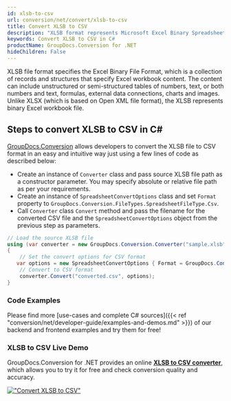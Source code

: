 ```yaml
---
id: xlsb-to-csv
url: conversion/net/convert/xlsb-to-csv
title: Convert XLSB to CSV
description: "XLSB format represents Microsoft Excel Binary Spreadsheet File with .xlsb extension. Learn how to convert XLSB to CSV file programmatically in C# language using GroupDocs.Conversion for .NET library."
keywords: Convert XLSB to CSV in C#
productName: GroupDocs.Conversion for .NET
hideChildren: False
---
```


XLSB file format specifies the Excel Binary File Format, which is a collection of records and structures that specify Excel workbook content. The content can include unstructured or semi-structured tables of numbers, text, or both numbers and text, formulas, external data connections, charts and images. Unlike XLSX (which is based on Open XML file format), the XLSB represents binary Excel workbook file.

## Steps to convert XLSB to CSV in C#

[GroupDocs.Conversion](https://products.groupdocs.com/conversion/net) allows developers to convert the XLSB file to CSV format in an easy and intuitive way just using a few lines of code as described below:

* Create an instance of `Converter` class and pass source XLSB file path as a constructor parameter. You may specify absolute or relative file path as per your requirements. 
* Create an instance of `SpreadsheetConvertOptions` class and set `Format` property to `GroupDocs.Conversion.FileTypes.SpreadsheetFileType.Csv`.
* Call `Converter` class `Convert` method and pass the filename for the converted CSV file and the `SpreadsheetConvertOptions` object from the previous step as parameters.

```csharp
// Load the source XLSB file
using (var converter = new GroupDocs.Conversion.Converter("sample.xlsb"))
{
    // Set the convert options for CSV format
   var options = new SpreadsheetConvertOptions { Format = GroupDocs.Conversion.FileTypes.SpreadsheetFileType.Csv };
    // Convert to CSV format
    converter.Convert("converted.csv", options);
}
```

### Code Examples

Please find more [use-cases and complete C# sources]({{< ref "conversion/net/developer-guide/examples-and-demos.md" >}}) of our backend and frontend examples and try them for free!

### XLSB to CSV Live Demo

GroupDocs.Conversion for .NET provides an online [**XLSB to CSV converter**](https://products.groupdocs.app/conversion/xlsb-to-csv), which allows you to try it for free and check conversion quality and accuracy.

[!["Convert XLSB to CSV"](conversion/net/images/convert-to-csv/convert-xlsb-to-csv.png)](https://products.groupdocs.app/conversion/xlsb-to-csv)